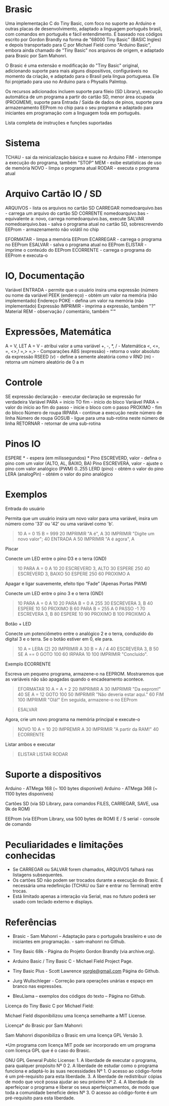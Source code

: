 # Brasic

Uma implementação C do Tiny Basic, com foco no suporte ao Arduino e outras placas de desenvolvimento, adaptado a linguagem português brasil, com comandos em português e fácil entendimento. É baseado nos códigos escrito por Gordon Brandly na forma de "68000 Tiny Basic" (BASIC Ingles) e depois transportado para C por Michael Field como "Arduino Basic", embora ainda chamado de "Tiny Basic" nos arquivos de origem, e adaptado para Brasic por Sam Mahonri.

O Brasic é uma extensão e modificação do "Tiny Basic" original, adicionando suporte para mais alguns dispositivos, configuráveis no momento da criação, e adaptado para o Brasil pela língua portuguesa. Ele foi projetado para uso no Arduino para o Physalis Palmtop.

Os recursos adicionados incluem suporte para fileio (SD Library), execução automática de um programa a partir do cartão SD, menor área ocupada (PROGMEM), suporte para Entrada / Saída de dados de pinos, suporte para armazenamento EEProm no chip para o seu programa e adaptado para iniciantes em programação com a linguagem toda em português.

Lista completa de instruções e funções suportadas

# Sistema

TCHAU - sai da reinicialização básica e suave no Arduino
FIM - interrompe a execução do programa, também "STOP"
MEM - exibe estatísticas de uso de memória
NOVO - limpa o programa atual
RODAR - executa o programa atual

# Arquivo Cartão IO / SD

ARQUIVOS - lista os arquivos no cartão SD
CARREGAR nomedoarquivo.bas - carrega um arquivo do cartão SD
CORRENTE nomedoarquivo.bas - equivalente a: novo, carrega nomedoarquivo.bas, execute
SALVAR nomedoarquivo.bas - salva o programa atual no cartão SD, sobrescrevendo
EEProm - armazenamento não volátil no chip

EFORMATAR - limpa a memória EEProm
ECARREGAR - carrega o programa no EEProm
ESALVAR - salva o programa atual no EEProm
ELISTAR - imprime o conteúdo do EEProm
ECORRENTE - carrega o programa do EEProm e executa-o

# IO, Documentação

Variável ENTRADA - permite que o usuário insira uma expressão (número ou nome da variável
PEEK (endereço) - obtém um valor na memória (não implementado)
Endereço POKE - defina um valor na memória (não implementado)
Expressão IMPRIMIR - imprima a expressão, também "?"
Material REM - observação / comentário, também "'"

# Expressões, Matemática

A = V, LET A = V - atribui valor a uma variável
+, -, *, / - Matemática
<, <=, =, <>,! =,> =,> - Comparações
ABS (expressão) - retorna o valor absoluto da expressão
RSEED (v) - define a semente aleatória como v
RND (m) - retorna um número aleatório de 0 a m

# Controle

SE expressão declaração - executar declaração se expressão for verdadeira
Variável PARA = início TO fim - início do bloco
Variável PARA = valor do início ao fim do passo - inicie o bloco com o passo
PROXIMO - fim do bloco
Número de roupa IRPARA - continue a execução neste número de linha
Número de roupa GOSUB - ligue para uma sub-rotina neste número de linha
RETORNAR - retornar de uma sub-rotina





# Pinos IO

ESPERE * - espera (em milissegundos) *
Pino ESCREVERD, valor - defina o pino com um valor (ALTO, AL, BAIXO, BA)
Pino ESCREVERA, valor - ajuste o pino com valor analógico (PWM) 0..255
LERD (pino) - obtém o valor do pino
LERA (analogPin) - obtém o valor do pino analógico

# Exemplos

Entrada do usuário

Permita que um usuário insira um novo valor para uma variável, insira um número como '33' ou '42' ou uma variável como 'b'.

> 10 A = 0
> 15 B = 999
> 20 IMPRIMIR "A é", A
> 30 IMPRIMIR "Digite um novo valor";
> 40 ENTRADA A
> 50 IMPRIMIR "A é agora", A

Piscar

Conecte um LED entre o pino D3 e o terra (GND)

> 10 PARA A = 0 A 10
> 20 ESCREVERD 3, ALTO
> 30 ESPERE 250
> 40 ESCREVERD 3, BAIXO
> 50 ESPERE 250
> 60 PROXIMO A


Apagar e ligar suavemente, efeito tipo “Fade” (Apenas Portas PWM)

Conecte um LED entre o pino 3 e o terra (GND)

> 10 PARA A = 0 A 10
> 20 PARA B = 0 A 255
> 30 ESCREVERA 3, B
> 40 ESPERE 10
> 50 PROXIMO B
> 60 PARA B = 255 A 0 PASSO -1
> 70 ESCREVERA 3, B
> 80 ESPERE 10
> 90 PROXIMO B
> 100 PROXIMO A

Botão + LED

Conecte um potenciômetro entre o analógico 2 e o terra, conduzido do digital 3 e o terra. Se o botão estiver em 0, ele para.

> 10 A = LERA (2)
> 20 IMPRIMIR A
> 30 B = A / 4
> 40 ESCREVERA 3, B
> 50 SE A == 0 GOTO 100
> 60 IRPARA 10
> 100 IMPRIMIR "Concluído".

Exemplo ECORRENTE

Escreva um pequeno programa, armazene-o na EEPROM. Mostraremos que as variáveis não são apagadas quando o encadeamento acontece.

> EFORMATAR
> 10 A = A + 2
> 20 IMPRIMIR A
> 30 IMPRIMIR "Da eeprom!"
> 40 SE A = 12 GOTO 100
> 50 IMPRIMIR "Não deveria estar aqui."
> 60 FIM
> 100 IMPRIMIR "Olá!"
Em seguida, armazene-o no EEProm

> ESALVAR

Agora, crie um novo programa na memória principal e execute-o

> NOVO
> 10 A = 10
> 20 IMPREMIR A
> 30 IMPRIMIR "A partir da RAM!"
> 40 ECORRENTE

Listar ambos e executar

> ELISTAR
> LISTAR
> RODAR

# Suporte a dispositivos

Arduino - ATMega 168 (~ 100 bytes disponível)
Arduino - ATMega 368 (~ 1100 bytes disponíveis)

Cartões SD (via SD Library, para comandos FILES, CARREGAR, SAVE, usa 9k de ROM)

EEProm (via EEProm Library, usa 500 bytes de ROM)
E / S serial - console de comando

# Peculiaridades e limitações conhecidas

- Se CARREGAR ou SALVAR forem chamados, ARQUIVOS falhará nas listagens subsequentes.
- Os cartões SD não podem ser trocados durante a execução do Brasic. É necessária uma redefinição (TCHAU ou Sair e entrar no Terminal) entre trocas.
- Está limitado apenas a interação via Serial, mas no futuro poderá ser usado com teclado externo e displays.



# Referências

- Brasic - Sam Mahonri – Adaptação para o português brasileiro e uso de iniciantes em programação. - sam-mahonri no Github.

- Tiny Basic 68k - Página do Projeto Gordon Brandly (via archive.org).

- Arduino Basic / Tiny Basic C - Michael Field Project Page.

- Tiny Basic Plus - Scott Lawrence yorgle@gmail.com Página do Github.

- Jurg Wullschleger - Correção para operações unárias e espaço em branco nas expressões.

- BleuLlama – exemplos dos códigos do texto – Página no Github.

Licença do Tiny Basic C por Michael Field:

Michael Field disponibilizou uma licença semelhante a MIT License.

Licença* do Brasic por Sam Mahonri:

Sam Mahonri disponibiliza o Brasic em uma licença GPL Versão 3.

*Um programa com licença MIT pode ser incorporado em um programa com licença GPL que é o caso do Brasic.

GNU GPL General Public License: 
    1. A liberdade de executar o programa, para qualquer propósito Nº 0 
    2. A liberdade de estudar como o programa funciona e adaptá-lo às suas necessidades Nº 1. O acesso ao código-fonte é um pré-requisito para esta liberdade. 
    3. A liberdade de redistribuir cópias de modo que você possa ajudar ao seu próximo Nº 2. 
    4. A liberdade de aperfeiçoar o programa e liberar os seus aperfeiçoamentos, de modo que toda a comunidade beneficie deles Nº 3. O acesso ao código-fonte é um pré-requisito para esta liberdade.


